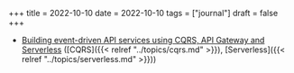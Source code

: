 +++
title = 2022-10-10
date = 2022-10-10
tags = ["journal"]
draft = false
+++

-   [Building event-driven API services using CQRS, API Gateway and Serverless](https://dev.to/apisix/building-event-driven-api-services-using-cqrs-api-gateway-and-serverless-af4) ([CQRS]({{< relref "../topics/cqrs.md" >}}), [Serverless]({{< relref "../topics/serverless.md" >}}))
